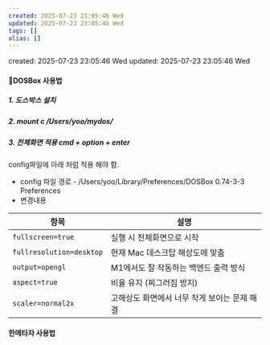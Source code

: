 ```yaml
---
created: 2025-07-23 23:05:46 Wed
updated: 2025-07-23 23:05:46 Wed
tags: []
alias: []
---
```


created: 2025-07-23 23:05:46 Wed
updated: 2025-07-23 23:05:46 Wed

#### DOSBox 사용법

##### 1. 도스박스 설치

##### 2. mount c /Users/yoo/mydos/

##### 3. 전체화면 적용 cmd + option + enter
config파일에 아래 처럼 적용 해야 함.
- config 파일 경로 -  /Users/yoo/Library/Preferences/DOSBox 0.74-3-3 Preferences
- 변경내용

| 항목                       | 설명                        |
| ------------------------ | ------------------------- |
| `fullscreen=true`        | 실행 시 전체화면으로 시작            |
| `fullresolution=desktop` | 현재 Mac 데스크탑 해상도에 맞춤       |
| `output=opengl`          | M1에서도 잘 작동하는 백엔드 출력 방식    |
| `aspect=true`            | 비율 유지 (찌그러짐 방지)           |
| `scaler=normal2x`        | 고해상도 화면에서 너무 작게 보이는 문제 해결 |
#### 한메타자 사용법

